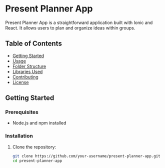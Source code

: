 # Present Planner App

Present Planner App is a straightforward application built with Ionic and React. It allows users to plan and organize ideas within groups.

## Table of Contents
- [Getting Started](#getting-started)
- [Usage](#usage)
- [Folder Structure](#folder-structure)
- [Libraries Used](#libraries-used)
- [Contributing](#contributing)
- [License](#license)

## Getting Started

### Prerequisites
- Node.js and npm installed

### Installation
1. Clone the repository:
   ```bash
   git clone https://github.com/your-username/present-planner-app.git
   cd present-planner-app
